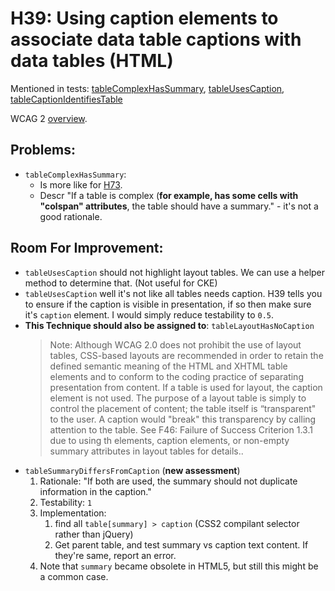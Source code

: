 
# H39: Using caption elements to associate data table captions with data tables (HTML)

Mentioned in tests: [tableComplexHasSummary](https://github.com/quailjs/quail/blob/2.2.15/src/js/custom/tableComplexHasSummary.js), [tableUsesCaption](https://github.com/quailjs/quail/blob/2.2.15/src/js/custom/tableUsesCaption.js), [tableCaptionIdentifiesTable](https://github.com/quailjs/quail/blob/2.2.15/src/js/custom/tableCaptionIdentifiesTable.js)

WCAG 2 [overview](http://www.w3.org/TR/2015/NOTE-WCAG20-TECHS-20150226/H39).

## Problems:

* `tableComplexHasSummary`:
	* Is more like for [H73](http://www.w3.org/TR/2015/NOTE-WCAG20-TECHS-20150226/H73.html).
	* Descr &quot;If a table is complex (**for example, has some cells with &quot;colspan&quot; attributes**, the table should have a summary.&quot; - it's not a good rationale.

## Room For Improvement:

* `tableUsesCaption` should not highlight layout tables. We can use a helper method to determine that. (Not useful for CKE)
* `tableUsesCaption` well it's not like all tables needs caption. H39 tells you to ensure if the caption is visible in presentation, if so then make sure it's `caption` element. I would simply reduce testability to `0.5`.
* **This Technique should also be assigned to**: `tableLayoutHasNoCaption`
	> Note: Although WCAG 2.0 does not prohibit the use of layout tables, CSS-based layouts are recommended in order to retain the defined semantic meaning of the HTML and XHTML table elements and to conform to the coding practice of separating presentation from content. If a table is used for layout, the caption element is not used. The purpose of a layout table is simply to control the placement of content; the table itself is “transparent" to the user. A caption would "break" this transparency by calling attention to the table. See F46: Failure of Success Criterion 1.3.1 due to using th elements, caption elements, or non-empty summary attributes in layout tables for details..
* `tableSummaryDiffersFromCaption` (**new assessment**)
	1. Rationale: "If both are used, the summary should not duplicate information in the caption."
	1. Testability: `1`
	1. Implementation:
		1. find all `table[summary] > caption` (CSS2 compilant selector rather than jQuery)
		1. Get parent table, and test summary vs caption text content. If they're same, report an error.
	1. Note that `summary` became obsolete in HTML5, but still this might be a common case.